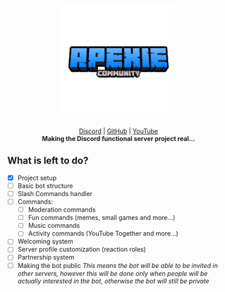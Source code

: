 <p align="center">
    <a href="https://github.com/ApexieDevelopment/ApexieServices"><img src="/assets/logo.png" height="256"></img></a>
    <br><br>
    <a href="https://discord.gg/a75eNEAtrt">Discord</a> |
    <a href="https://github.com/ApexieDevelopment">GitHub</a> |
    <a href="https://youtube.com/ItzLightyHD">YouTube</a><br>
    <b>Making the Discord functional server project real...</b>
</p>

## What is left to do?
- [X] Project setup
- [ ] Basic bot structure
- [ ] Slash Commands handler
- [ ] Commands:
  - [ ] Moderation commands
  - [ ] Fun commands (memes, small games and more...)
  - [ ] Music commands
  - [ ] Activity commands (YouTube Together and more...)
- [ ] Welcoming system
- [ ] Server profile customization (reaction roles)
- [ ] Partnership system
- [ ] Making the bot public
      *This means the bot will be able to be invited in other servers, however this will be done only when people will be actually interested in the bot, otherwise the bot will still be private*